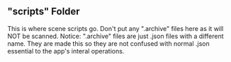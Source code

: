 ## "scripts" Folder
This is where scene scripts go. Don't put any ".archive" files here as it will NOT be scanned. 
Notice: ".archive" files are just .json files with a different name. They are made this so they are not confused with normal .json essential to the app's interal operations. 